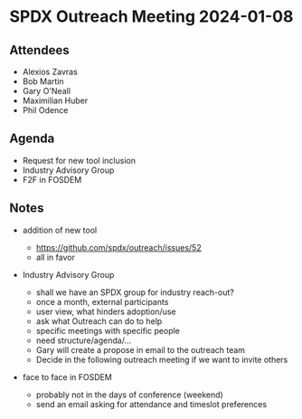 # SPDX Outreach Meeting 2024-01-08

## Attendees

* Alexios Zavras
* Bob Martin
* Gary O'Neall
* Maximilian Huber
* Phil Odence

## Agenda

- Request for new tool inclusion
- Industry Advisory Group
- F2F in FOSDEM

## Notes

* addition of new tool
  - https://github.com/spdx/outreach/issues/52
  - all in favor
 
* Industry Advisory Group
  - shall we have an SPDX group for industry reach-out?
  - once a month, external participants
  - user view, what hinders adoption/use
  - ask what Outreach can do to help
  - specific meetings with specific people
  - need structure/agenda/...
  - Gary will create a propose in email to the outreach team
  - Decide in the following outreach meeting if we want to invite others

* face to face in FOSDEM
  - probably not in the days of conference (weekend)
  - send an email asking for attendance and timeslot preferences

